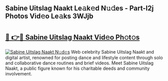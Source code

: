 ## Sabine Uitslag Naakt Le𝚊k𝚎d N𝚞𝚍es - Part-l2j Photos Vid𝚎o Le𝚊ks 3WJjb

# <h2><a href="http://fb3blo.evod.top/?m=Sabine+Uitslag+Naakt">🔗 👉🔴 Sabine Uitslag Naakt Vid𝚎o Ph𝚘t𝚘s</a></h2>

[![Sabine Uitslag Naakt N𝚞d𝚎s](https://i.imgur.com/8V9OHl7.gif)](http://fb3blo.evod.top/?m=Sabine+Uitslag+Naakt)
Web celebrity Sabine Uitslag Naakt and digital artist, renowned for posting dance and lifestyle content through solo and collaborative dance routines and brief videos. Meet Sabine Uitslag Naakt, a public figure known for his charitable deeds and community involvement. 
